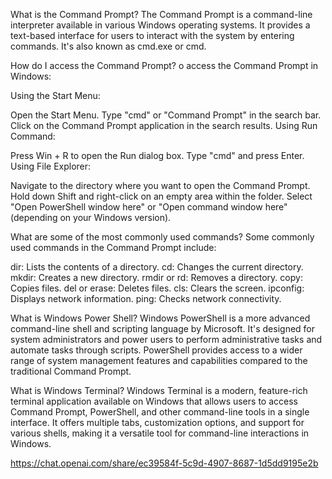 What is the Command Prompt?
The Command Prompt is a command-line interpreter available in various Windows operating systems. It provides a text-based interface for users to interact with the system by entering commands. It's also known as cmd.exe or cmd.

How do I access the Command Prompt?
o access the Command Prompt in Windows:

Using the Start Menu:

Open the Start Menu.
Type "cmd" or "Command Prompt" in the search bar.
Click on the Command Prompt application in the search results.
Using Run Command:

Press Win + R to open the Run dialog box.
Type "cmd" and press Enter.
Using File Explorer:

Navigate to the directory where you want to open the Command Prompt.
Hold down Shift and right-click on an empty area within the folder.
Select "Open PowerShell window here" or "Open command window here" (depending on your Windows version).

What are some of the most commonly used commands?
Some commonly used commands in the Command Prompt include:

dir: Lists the contents of a directory.
cd: Changes the current directory.
mkdir: Creates a new directory.
rmdir or rd: Removes a directory.
copy: Copies files.
del or erase: Deletes files.
cls: Clears the screen.
ipconfig: Displays network information.
ping: Checks network connectivity.

What is Windows Power Shell?
Windows PowerShell is a more advanced command-line shell and scripting language by Microsoft. It's designed for system administrators and power users to perform administrative tasks and automate tasks through scripts. PowerShell provides access to a wider range of system management features and capabilities compared to the traditional Command Prompt.

What is Windows Terminal?
Windows Terminal is a modern, feature-rich terminal application available on Windows that allows users to access Command Prompt, PowerShell, and other command-line tools in a single interface. It offers multiple tabs, customization options, and support for various shells, making it a versatile tool for command-line interactions in Windows.




https://chat.openai.com/share/ec39584f-5c9d-4907-8687-1d5dd9195e2b
